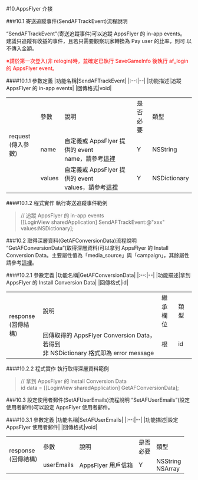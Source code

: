 #10.AppsFlyer 介接

###10.1 寄送追蹤事件(SendAFTrackEvent)流程說明

“SendAFTrackEvent”(寄送追蹤事件)可以追蹤 AppsFlyer 的 in-app events。 建議只追蹤有收益的事件，且若只需要觀察玩家轉換為 Pay user 的比率，則可 以不傳入金額。

<font color="red">※請於第一次登入(非 relogin)時，並確定已執行 SaveGameInfo 後執行 af_login 的 AppsFlyer event。</font>

####10.1.1 參數定義
|功能名稱|SendAFTrackEvent|
|:--:|--|
|功能描述|追蹤 AppsFlyer 的 in-app events|
|回傳格式|void|

<table>
<tr>
<td rowspan="3">request<br>(傳入參數)</td>
<td>參數</td>
<td>說明</td>
<td>是否<br>必要</td>
<td>類型</td>
</tr>
<tr>
<td>name</td>
<td>自定義或 AppsFlyer 提供的 event<br>name，請參考<a href="https://support.appsflyer.com/hc/en-us/articles/207577713">這裡</a></td>
<td>Y</td>
<td>NSString</td>
</tr>
<tr>
<td>values</td>
<td>自定義或 AppsFlyer 提供的 event<br>values，請參考<a href="https://support.appsflyer.com/hc/en-us/articles/207577713">這裡</a></td>
<td>Y</td>
<td>NSDictionary</td>
</tr>
</table>

####10.1.2 程式實作
執行寄送追蹤事件範例
>// 追蹤 AppsFlyer 的 in-app events<br>
>[[LoginView sharedApplication] SendAFTrackEvent:@"xxx" values:NSDictionary];

###10.2 取得深層資料(GetAFConversionData)流程說明
“GetAFConversionData”(取得深層資料)可以拿到 AppsFlyer 的 Install Conversion Data。主要屬性值為「media_source」與「campaign」，其餘屬性 請參考[這裡](https://support.appsflyer.com/hc/en-us/articles/207032096-Accessing-AppsFlyer-Attribution-Conversion-Data-from-the-SDK-iOS-Deferred-Deeplinking-)。

####10.2.1 參數定義
|功能名稱|GetAFConversionData|
|:--:|--|
|功能描述|拿到 AppsFlyer 的 Install Conversion Data|
|回傳格式|id|

<table>
<tr>
<td rowspan="2">response<br>(回傳結構)</td>
<td>說明</td>
<td>繼承<br>欄位</td>
<td>類型</td>
</tr>
<tr>
<td>回傳取得的 AppsFlyer Conversion Data，若得到<br>非 NSDictionary 格式即為 error message</td>
<td>根</td>
<td>id</td>
</tr>
</table>

####10.2.2 程式實作
執行取得深層資料範例
>// 拿到 AppsFlyer 的 Install Conversion Data<br>
>id data = [[LoginView sharedApplication] GetAFConversionData];

###10.3 設定使用者郵件(SetAFUserEmails)流程說明
“SetAFUserEmails”(設定使用者郵件)可以設定 AppsFlyer 使用者郵件。

####10.3.1 參數定義
|功能名稱|SetAFUserEmails|
|:--:|--|
|功能描述|設定 AppsFlyer 使用者郵件|
|回傳格式|void|

<table>
<tr>
<td rowspan="2">response<br>(回傳結構)</td>
<td>參數</td>
<td>說明</td>
<td>是否<br>必要</td>
<td>類型</td>
</tr>
<tr>
<td>userEmails</td>
<td>AppsFlyer 用戶信箱</td>
<td>Y</td>
<td>NSString<br>NSArray</td>
</tr>
</table>